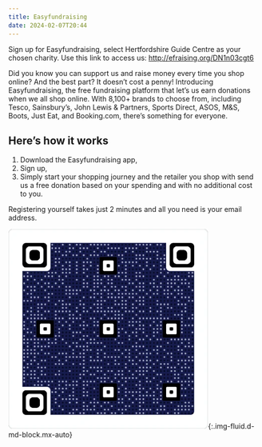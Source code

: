 ```yaml
---
title: Easyfundraising
date: 2024-02-07T20:44
---
```

Sign up for Easyfundraising, select Hertfordshire Guide Centre as your chosen charity. Use this link to access us: <http://efraising.org/DN1n03cgt6>

Did you know you can support us and raise money every time you shop online? And the best part? It doesn’t cost a penny! Introducing Easyfundraising, the free fundraising platform that let’s us earn donations when we all shop online. With 8,100+ brands to choose from, including Tesco, Sainsbury’s, John Lewis & Partners, Sports Direct, ASOS, M&S, Boots, Just Eat, and Booking.com, there’s something for everyone.

## Here’s how it works

1. Download the Easyfundraising app,
2. Sign up,
3. Simply start your shopping journey and the retailer you shop with send us a free donation based on your spending and with no additional cost to you.

Registering yourself takes just 2 minutes and all you need is your email address.

![QR code for easyfundraising](/assets/images/2025/03/easyfundraising-QR.webp){:.img-fluid.d-md-block.mx-auto}
